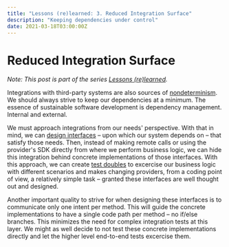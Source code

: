 ```yaml
---
title: "Lessons (re)learned: 3. Reduced Integration Surface"
description: "Keeping dependencies under control"
date: 2021-03-18T03:00:00Z
---
```


# Reduced Integration Surface

_Note: This post is part of the series [Lessons (re)learned](lessons-re-learned-0.html)._

Integrations with third-party systems are also sources of [nondeterminism](lessons-re-learned-2-isolate-nondeterminism.html). We should always strive to keep our dependencies at a minimum. The essence of sustainable software development is dependency management. Internal and external.

We must approach integrations from our needs' perspective. With that in mind, we can [design interfaces](lessons-re-learned-0.html#todo_own-your-interfaces) – upon which our system depends on – that satisfy those needs. Then, instead of making remote calls or using the provider's SDK directly from where we perform business logic, we can hide this integration behind concrete implementations of those interfaces. With this approach, we can create [test doubles](http://xunitpatterns.com/Test%20Double%20Patterns.html) to excercise our business logic with different scenarios and makes changing providers, from a coding point of view, a relatively simple task – granted these interfaces are well thought out and designed.

Another important quality to strive for when designing these interfaces is to communicate only one intent per method. This will guide the concrete implementations to have a single code path per method – no if/else branches. This minimizes the need for complex integration tests at this layer. We might as well decide to not test these concrete implementations directly and let the higher level end-to-end tests excercise them.

